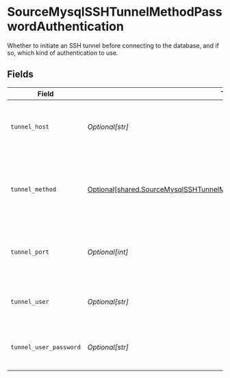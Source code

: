 # SourceMysqlSSHTunnelMethodPasswordAuthentication

Whether to initiate an SSH tunnel before connecting to the database, and if so, which kind of authentication to use.


## Fields

| Field                                                                                                                                                                    | Type                                                                                                                                                                     | Required                                                                                                                                                                 | Description                                                                                                                                                              | Example                                                                                                                                                                  |
| ------------------------------------------------------------------------------------------------------------------------------------------------------------------------ | ------------------------------------------------------------------------------------------------------------------------------------------------------------------------ | ------------------------------------------------------------------------------------------------------------------------------------------------------------------------ | ------------------------------------------------------------------------------------------------------------------------------------------------------------------------ | ------------------------------------------------------------------------------------------------------------------------------------------------------------------------ |
| `tunnel_host`                                                                                                                                                            | *Optional[str]*                                                                                                                                                          | :heavy_check_mark:                                                                                                                                                       | Hostname of the jump server host that allows inbound ssh tunnel.                                                                                                         |                                                                                                                                                                          |
| `tunnel_method`                                                                                                                                                          | [Optional[shared.SourceMysqlSSHTunnelMethodPasswordAuthenticationTunnelMethod]](undefined/models/shared/sourcemysqlsshtunnelmethodpasswordauthenticationtunnelmethod.md) | :heavy_check_mark:                                                                                                                                                       | Connect through a jump server tunnel host using username and password authentication                                                                                     |                                                                                                                                                                          |
| `tunnel_port`                                                                                                                                                            | *Optional[int]*                                                                                                                                                          | :heavy_minus_sign:                                                                                                                                                       | Port on the proxy/jump server that accepts inbound ssh connections.                                                                                                      | 22                                                                                                                                                                       |
| `tunnel_user`                                                                                                                                                            | *Optional[str]*                                                                                                                                                          | :heavy_check_mark:                                                                                                                                                       | OS-level username for logging into the jump server host                                                                                                                  |                                                                                                                                                                          |
| `tunnel_user_password`                                                                                                                                                   | *Optional[str]*                                                                                                                                                          | :heavy_check_mark:                                                                                                                                                       | OS-level password for logging into the jump server host                                                                                                                  |                                                                                                                                                                          |